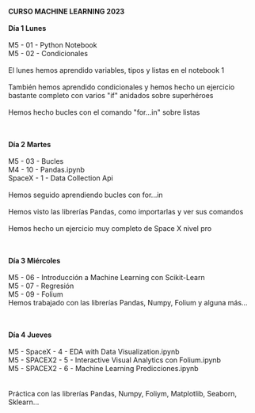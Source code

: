 <strong>CURSO MACHINE LEARNING 2023</strong><br><br>
<strong>Día 1 Lunes</strong><br><br>
M5 - 01 - Python Notebook<br>
M5 - 02 - Condicionales<br><br>
El lunes hemos aprendido variables, tipos y listas en el notebook 1<br><br>
También hemos aprendido condicionales y hemos hecho un ejercicio bastante completo con varios "if" anidados sobre superhéroes<br><br>
Hemos hecho bucles con el comando "for...in" sobre listas<br><br><br>

<strong>Día 2 Martes</strong><br><br>
M5 - 03 - Bucles<br>
M4 - 10 - Pandas.ipynb<br>
SpaceX - 1 - Data Collection Api<br><br>
Hemos seguido aprendiendo bucles con for...in<br><br>
Hemos visto las librerías Pandas, como importarlas y ver sus comandos<br><br>
Hemos hecho un ejercicio muy completo de Space X nivel pro<br><br><br>

<strong>Día 3 Miércoles</strong><br><br>
M5 - 06 - Introducción a Machine Learning con Scikit-Learn<br>
M5 - 07 - Regresión<br>
M5 - 09 - Folium<br>
Hemos trabajado con las librerías Pandas, Numpy, Folium y alguna más...<br><br><br>

<strong>Día 4 Jueves</strong><br><br>
M5 - SpaceX - 4 - EDA with Data Visualization.ipynb<br>
M5 - SPACEX2 - 5 - Interactive Visual Analytics con Folium.ipynb<br>
M5 - SPACEX2 - 6 - Machine Learning Predicciones.ipynb<br><br><br>
Práctica con las librerías Pandas, Numpy, Foliym, Matplotlib, Seaborn, Sklearn...
